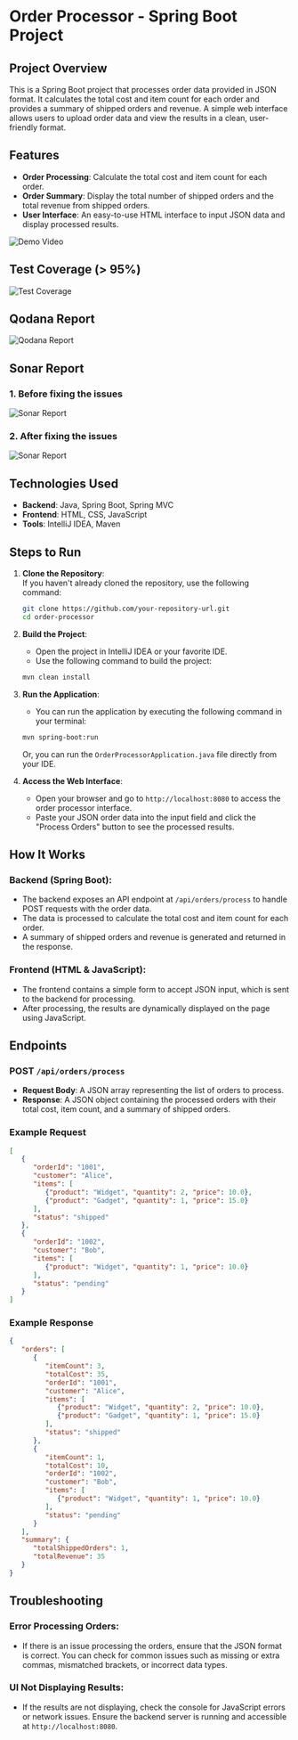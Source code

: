 # Order Processor - Spring Boot Project

## Project Overview

This is a Spring Boot project that processes order data provided in JSON format. It calculates the total cost and item count for each order and provides a summary of shipped orders and revenue. A simple web interface allows users to upload order data and view the results in a clean, user-friendly format.

## Features

- **Order Processing**: Calculate the total cost and item count for each order.
- **Order Summary**: Display the total number of shipped orders and the total revenue from shipped orders.
- **User Interface**: An easy-to-use HTML interface to input JSON data and display processed results.

![Demo Video](demo/Order_Processor_Demo.gif)

## Test Coverage (> 95%)
![Test Coverage](demo/test-coverage.png)

## Qodana Report
![Qodana Report](demo/qodana.png)

## Sonar Report
### 1. Before fixing the issues
![Sonar Report](demo/sonar-before.png)

### 2. After fixing the issues
![Sonar Report](demo/sonar-after.png)

## Technologies Used

- **Backend**: Java, Spring Boot, Spring MVC
- **Frontend**: HTML, CSS, JavaScript
- **Tools**: IntelliJ IDEA, Maven


## Steps to Run

1. **Clone the Repository**:  
   If you haven't already cloned the repository, use the following command:

   ```bash
   git clone https://github.com/your-repository-url.git  
   cd order-processor  
   ```

2. **Build the Project**:
    - Open the project in IntelliJ IDEA or your favorite IDE.
    - Use the following command to build the project:

   ```bash
   mvn clean install  
   ```

3. **Run the Application**:
    - You can run the application by executing the following command in your terminal:

   ```bash
   mvn spring-boot:run  
   ```

   Or, you can run the `OrderProcessorApplication.java` file directly from your IDE.

4. **Access the Web Interface**:
    - Open your browser and go to `http://localhost:8080` to access the order processor interface.
    - Paste your JSON order data into the input field and click the "Process Orders" button to see the processed results.

## How It Works

### Backend (Spring Boot):
- The backend exposes an API endpoint at `/api/orders/process` to handle POST requests with the order data.
- The data is processed to calculate the total cost and item count for each order.
- A summary of shipped orders and revenue is generated and returned in the response.

### Frontend (HTML & JavaScript):
- The frontend contains a simple form to accept JSON input, which is sent to the backend for processing.
- After processing, the results are dynamically displayed on the page using JavaScript.

## Endpoints

### POST `/api/orders/process`
- **Request Body**: A JSON array representing the list of orders to process.
- **Response**: A JSON object containing the processed orders with their total cost, item count, and a summary of shipped orders.

### Example Request

```json
[
   {
      "orderId": "1001",
      "customer": "Alice",
      "items": [
         {"product": "Widget", "quantity": 2, "price": 10.0},
         {"product": "Gadget", "quantity": 1, "price": 15.0}
      ],
      "status": "shipped"
   },
   {
      "orderId": "1002",
      "customer": "Bob",
      "items": [
         {"product": "Widget", "quantity": 1, "price": 10.0}
      ],
      "status": "pending"
   }
]
```

### Example Response

```json
{
   "orders": [
      {
         "itemCount": 3,
         "totalCost": 35,
         "orderId": "1001",
         "customer": "Alice",
         "items": [
            {"product": "Widget", "quantity": 2, "price": 10.0},
            {"product": "Gadget", "quantity": 1, "price": 15.0}
         ],
         "status": "shipped"
      },
      {
         "itemCount": 1,
         "totalCost": 10,
         "orderId": "1002",
         "customer": "Bob",
         "items": [
            {"product": "Widget", "quantity": 1, "price": 10.0}
         ],
         "status": "pending"
      }
   ],
   "summary": {
      "totalShippedOrders": 1,
      "totalRevenue": 35
   }
}
```

## Troubleshooting

### Error Processing Orders:
- If there is an issue processing the orders, ensure that the JSON format is correct. You can check for common issues such as missing or extra commas, mismatched brackets, or incorrect data types.

### UI Not Displaying Results:
- If the results are not displaying, check the console for JavaScript errors or network issues. Ensure the backend server is running and accessible at `http://localhost:8080`.




